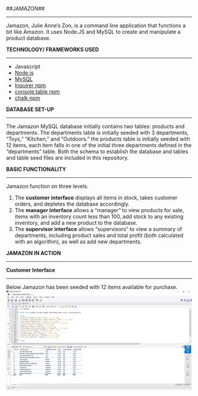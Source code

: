 ##JAMAZON## 
___
Jamazon, Julie Anne’s Zon, is a command line application that functions a bit like Amazon. It uses Node.JS and MySQL to create and manipulate a product database. 

__TECHNOLOGY/ FRAMEWORKS USED__
___
+ Javascript
+ [Node.js](https://nodejs.org/en/)
+ [MySQL](https://www.mysql.com/)
+ [Inquirer npm](https://www.npmjs.com/package/inquirer)
+ [console.table npm](https://www.npmjs.com/package/console.table)
+ [chalk npm](https://www.npmjs.com/package/chalk)

__DATABASE SET-UP__
___
The Jamazon MySQL database initially contains two tables: products and departments.  The departments table is initially seeded with 3 departments, “Toys,” “Kitchen,” and “Outdoors.” the products table is initially seeded with 12 items, each item falls in one of the initial three departments defined in the “departments” table. Both the schema to establish the database and tables and table seed files are included in this repository. 

__BASIC FUNCTIONALITY__
___
Jamazon function on three levels.  
1. The **customer interface** displays all items in stock, takes customer orders, and depletes the database accordingly.  
1. The **manager interface** allows a “manager” to view products for sale, items with an inventory count less than 100, add stock to any existing inventory, and add a new product to the database. 
1. The **supervisor interface** allows  “supervisors” to view a summary of departments, including product sales and total profit (both calculated with an algorithm), as well as add new departments. 


__JAMAZON IN ACTION__
___


__Customer Interface__
___
Below Jamazon has been seeded with 12 items available for purchase.  
![Seeded Customer Database](/images/image21.png)
